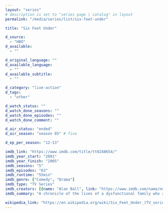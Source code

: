 ```yaml
---
layout: "series"
# description is set to "series page | catalog" in layout
permalink: "/media/series/list/six-feet-under"

title: "Six Feet Under"

d_source:
  - "HBO"
d_available:
  - ""

d_original_language: ""
d_available_language:
  - ""
d_available_subtitle:
  - ""

d_category: "live-action"
d_tags:
  - "other"

d_watch_status: ""
d_watch_done_seasons: ""
d_watch_done_episodes: ""
d_watch_done_comment: ""

d_air_status: "ended"
d_air_season: "season 05" # five

d_ep_per_season: "12-13"

imdb_link: "https://www.imdb.com/title/tt0248654/"
imdb_year_start: "2001"
imdb_year_finish: "2005"
imdb_seasons: "5"
imdb_episodes: "63"
imdb_runtime: "55min"
imdb_genre: ["Comedy", "Drama"]
imdb_type: "TV Series"
imdb_creators: [{name: "Alan Ball", link: "https://www.imdb.com/name/nm0050332/"}]
imdb_summary: "A chronicle of the lives of a dysfunctional family who run an independent funeral home in Los Angeles. "

wikipedia_link: "https://en.wikipedia.org/wiki/Six_Feet_Under_(TV_series)"
---
```

